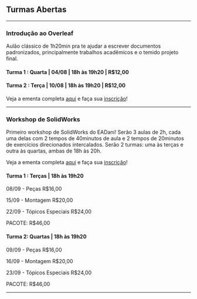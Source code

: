 ## Turmas Abertas


---------------------

### Introdução ao Overleaf

Aulão clássico de 1h20min pra te ajudar a escrever documentos padronizados, principalmente trabalhos acadêmicos e o temido projeto final.

#### Turma 1 : Quarta | 04/08 | 18h às 19h20 | R$12,00

#### Turma 2 : Terça | 10/08 | 18h às 19h20 | R$12,00


Veja a ementa completa [aqui](https://tinyurl.com/37hsruc6) e faça sua [inscrição](https://tinyurl.com/cpvm68uw)!

---------------------

### Workshop de SolidWorks

Primeiro workshop de SolidWorks do EADani! Serão 3 aulas de 2h, cada uma delas com 2 tempos de 40minutos de aula e 2 tempos de 20minutos de exercícios direcionados intercalados. Serão 2 turmas: uma às terças e outra às quartas, ambas de 18h às 20h.

Veja a ementa completa [aqui](https://tinyurl.com/cnjbshwc) e faça sua [inscrição](https://tinyurl.com/rara4cs5)!

#### Turma 1 : Terças | 18h às 19h20

08/09 - Peças              R$16,00

15/09 - Montagem           R$20,00

22/09 - Tópicos Especiais  R$24,00

  PACOTE: R$46,00


#### Turma 2: Quartas | 18h às 19h20

09/09 - Peças              R$16,00

16/09 - Montagem           R$20,00

23/09 - Tópicos Especiais  R$24,00

  PACOTE: R$46,00

---------------------
